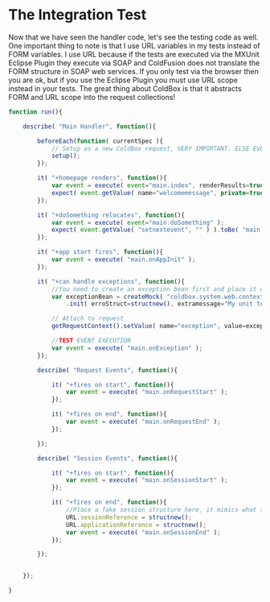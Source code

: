 # The Integration Test

Now that we have seen the handler code, let's see the testing code as well. One important thing to note is that I use URL variables in my tests instead of FORM variables. I use URL because if the tests are executed via the MXUnit Eclipse Plugin they execute via SOAP and ColdFusion does not translate the FORM structure in SOAP web services. If you only test via the browser then you are ok, but if you use the Eclipse Plugin you must use URL scope instead in your tests. The great thing about ColdBox is that it abstracts FORM and URL scope into the request collections!

```js
function run(){

	describe( "Main Handler", function(){

		beforeEach(function( currentSpec ){
			// Setup as a new ColdBox request, VERY IMPORTANT. ELSE EVERYTHING LOOKS LIKE THE SAME REQUEST.
			setup();
		});

		it( "+homepage renders", function(){
			var event = execute( event="main.index", renderResults=true );
			expect(	event.getValue( name="welcomemessage", private=true ) ).toBe( "Welcome to ColdBox!" );
		});

		it( "+doSomething relocates", function(){
			var event = execute( event="main.doSomething" );
			expect(	event.getValue( "setnextevent", "" ) ).toBe( "main.index" );
		});

		it( "+app start fires", function(){
			var event = execute( "main.onAppInit" );
		});

		it( "+can handle exceptions", function(){
			//You need to create an exception bean first and place it on the request context FIRST as a setup.
			var exceptionBean = createMock( "coldbox.system.web.context.ExceptionBean" )
				.init( erroStruct=structnew(), extramessage="My unit test exception", extraInfo="Any extra info, simple or complex" );

			// Attach to request
			getRequestContext().setValue( name="exception", value=exceptionBean, private=true );

			//TEST EVENT EXECUTION
			var event = execute( "main.onException" );
		});

		describe( "Request Events", function(){

			it( "+fires on start", function(){
				var event = execute( "main.onRequestStart" );
			});

			it( "+fires on end", function(){
				var event = execute( "main.onRequestEnd" );
			});

		});

		describe( "Session Events", function(){

			it( "+fires on start", function(){
				var event = execute( "main.onSessionStart" );
			});

			it( "+fires on end", function(){
				//Place a fake session structure here, it mimics what the handler receives
				URL.sessionReference = structnew();
				URL.applicationReference = structnew();
				var event = execute( "main.onSessionEnd" );
			});

		});


	});

}
```
